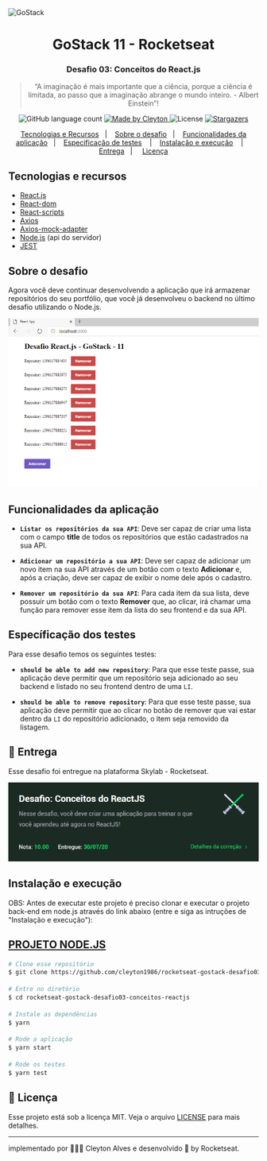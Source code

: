<img alt="GoStack" src="https://storage.googleapis.com/golden-wind/bootcamp-gostack/header-desafios.png" />

<h1 align="center">
  GoStack 11 - Rocketseat
</h1>

<h3 align="center">
  Desafio 03: Conceitos do React.js
</h3>

<blockquote align="center">“A imaginação é mais importante que a ciência, porque a ciência é limitada, ao passo que a imaginação abrange o mundo inteiro. - Albert Einstein”!</blockquote>

<p align="center">
  <img alt="GitHub language count" src="https://img.shields.io/github/languages/count/cleyton1986/rocketseat-gostack-desafio03-conceitos-reactjs?color=%2304D361">

  <a href="https://www.linkedin.com/in/cleytonalves">
    <img alt="Made by Cleyton" src="https://img.shields.io/badge/Made%20by-Cleyton_Alves-Alves%2304D361">
  </a>

  <img alt="License" src="https://img.shields.io/badge/license-MIT-%2304D361">

  <a href="https://github.com/cleyton1986/rocketseat-gostack-desafio03-conceitos-reactjs/stargazers">
    <img alt="Stargazers" src="https://img.shields.io/github/stars/cleyton1986/rocketseat-gostack-desafio03-conceitos-reactjs?style=social">
  </a>
</p>

<p align="center">
  <a href="#tecnologias-e-recursos">Tecnologias e Recursos</a>&nbsp;&nbsp;&nbsp;|&nbsp;&nbsp;&nbsp;
  <a href="#sobre-o-desafio">Sobre o desafio</a>&nbsp;&nbsp;&nbsp;|&nbsp;&nbsp;&nbsp;
    <a href="#funcionalidades-da-aplicação">Funcionalidades da aplicação</a>&nbsp;&nbsp;&nbsp;|&nbsp;&nbsp;&nbsp;
  <a href="#específicação-dos-testes">Especificação de testes</a> &nbsp;&nbsp;&nbsp;|&nbsp;&nbsp;&nbsp;
  <a href="#instalação-e-execução">Instalação e execução</a> &nbsp;&nbsp;&nbsp;| &nbsp;&nbsp;&nbsp;
  <a href="#calendar-entrega">Entrega</a>&nbsp;&nbsp;&nbsp;| &nbsp;&nbsp;&nbsp;
  <a href="#memo-licença">Licença</a>
</p>

## Tecnologias e recursos

- [React.js](https://github.com/facebook/react)
- [React-dom](https://github.com/facebook/react/tree/master/packages/react-dom)
- [React-scripts](https://github.com/facebook/create-react-app/tree/master/packages/react-scripts)
- [Axios](https://github.com/axios/axios)
- [Axios-mock-adapter](https://github.com/ctimmerm/axios-mock-adapter)
- [Node.js](https://nodejs.org/) (api do servidor)
- [JEST](https://github.com/facebook/jest)


## Sobre o desafio

Agora você deve continuar desenvolvendo a aplicação que irá armazenar repositórios do seu portfólio, que você já desenvolveu o backend no último desafio utilizando o Node.js.

<p align="center">
  <img  src="./assets/reactjs-example.PNG">
</p>

## Funcionalidades da aplicação

- **`Listar os repositórios da sua API`**: Deve ser capaz de criar uma lista com o campo **title** de todos os repositórios que estão cadastrados na sua API.

- **`Adicionar um repositório a sua API`**: Deve ser capaz de adicionar um novo item na sua API através de um botão com o texto **Adicionar** e, após a criação, deve ser capaz de exibir o nome dele após o cadastro.

- **`Remover um repositório da sua API`**: Para cada item da sua lista, deve possuir um botão com o texto **Remover** que, ao clicar, irá chamar uma função para remover esse item da lista do seu frontend e da sua API.

## Específicação dos testes

Para esse desafio temos os seguintes testes:

- **`should be able to add new repository`**: Para que esse teste passe, sua aplicação deve permitir que um repositório seja adicionado ao seu backend e listado no seu frontend dentro de uma `LI`.

- **`should be able to remove repository`**: Para que esse teste passe, sua aplicação deve permitir que ao clicar no botão de remover que vai estar dentro da `LI` do repositório adicionado, o item seja removido da listagem.


## :calendar: Entrega

Esse desafio foi entregue na plataforma Skylab - Rocketseat.

<p align="center">
  <img  src="./assets/resultTeste.PNG">
</p>

## Instalação e execução

OBS: Antes de executar este projeto é preciso clonar e executar o projeto back-end em node.js através do link abaixo (entre e siga as intruções de "Instalação e execução"):
## [PROJETO NODE.JS](https://github.com/cleyton1986/rocketseat-gostack-desafio02-conceitos-nodejs)

```bash
# Clone esse repositório
$ git clone https://github.com/cleyton1986/rocketseat-gostack-desafio03-conceitos-reactjs

# Entre no diretório
$ cd rocketseat-gostack-desafio03-conceitos-reactjs

# Instale as dependências
$ yarn

# Rode a aplicação
$ yarn start

# Rode os testes
$ yarn test
```


## :memo: Licença

Esse projeto está sob a licença MIT. Veja o arquivo [LICENSE](LICENSE) para mais detalhes.

---

 implementado por 👨🏽‍💻 Cleyton Alves e desenvolvido 💜 by Rocketseat.
